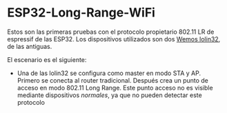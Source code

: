 # ESP32-Long-Range-WiFi

Estos son las primeras pruebas con el protocolo propietario 802.11 LR de espressif de las ESP32.
Los dispositivos utilizados son dos  [Wemos lolin32](https://wiki.wemos.cc/products:lolin32:lolin32), de las antiguas.

El escenario es el siguiente: 

* Una de las lolin32 se configura como master en modo STA y AP. Primero se conecta al router tradicional. Después crea un punto de acceso en modo 802.11 Long Range. Este punto acceso no es visible mediante dispositivos *normales*, ya que no pueden detectar este protocolo
